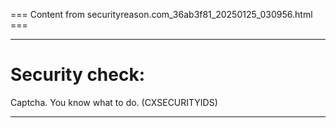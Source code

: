 === Content from securityreason.com_36ab3f81_20250125_030956.html ===


---

# Security check:

Captcha. You know what to do. (CXSECURITYIDS)

---



